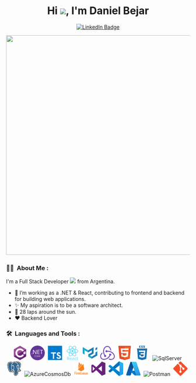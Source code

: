 <h1 align="center">Hi <img src="https://media.giphy.com/media/hvRJCLFzcasrR4ia7z/giphy.gif" width="40">, I'm Daniel Bejar</h1>
<p align="center">
<a href="https://www.linkedin.com/in/daniel-bejar/"><img src="https://img.shields.io/badge/Daniel%20Bejar-blue?style=for-the-badge&logo=linkedin&logoColor=white" alt="LinkedIn Badge"></a>
</p>

<p align="center"><img src="https://media3.giphy.com/media/SWoSkN6DxTszqIKEqv/giphy.gif?cid=790b761146a8c95260fc59f091afd14bd1aa19787dead7c7&rid=giphy.gif&ct=g" width="800" height="600"  /></p>

### :man_technologist: &nbsp;About Me :

I'm a Full Stack Developer <img src="https://media.giphy.com/media/WUlplcMpOCEmTGBtBW/giphy.gif" width="30"> from Argentina.

- 🔭 I’m working as a .NET & React, contributing to frontend and backend for building web applications.
- ✨ My aspiration is to be a software architect.
- 🚀 28 laps around the sun.
- ❤️ Backend Lover

### 🛠 &nbsp;Languages and Tools :

<p align="center">
<img src="https://github.com/devicons/devicon/blob/master/icons/csharp/csharp-original.svg" title="CSharp" **alt="CSharp" width="40" height="40"/>&nbsp;
<img src="https://github.com/devicons/devicon/blob/master/icons/dotnetcore/dotnetcore-original.svg" title="DotNetCore" **alt="DotNetCore" width="40" height="40"/>&nbsp;
<img src="https://github.com/devicons/devicon/blob/master/icons/typescript/typescript-original.svg" title="Typescript" **alt="Typescript" width="40" height="40"/>&nbsp;
<img src="https://github.com/devicons/devicon/blob/master/icons/react/react-original-wordmark.svg" title="React" alt="React" width="40" height="40"/>&nbsp;
<img src="https://github.com/devicons/devicon/blob/master/icons/materialui/materialui-original.svg" title="Material UI" alt="Material UI" width="40" height="40"/>&nbsp;
<img src="https://github.com/devicons/devicon/blob/master/icons/redux/redux-original.svg" title="Redux" alt="Redux " width="40" height="40"/>&nbsp;
<img src="https://github.com/devicons/devicon/blob/master/icons/html5/html5-original.svg" title="HTML5" alt="HTML" width="40" height="40"/>&nbsp;
<img src="https://github.com/devicons/devicon/blob/master/icons/css3/css3-plain-wordmark.svg"  title="CSS3" alt="CSS" width="40" height="40"/>&nbsp;
<img src="https://cdn-icons-png.flaticon.com/512/4248/4248443.png" title="SqlServer" alt="SqlServer" width="40" height="40"/>&nbsp;
<img src="https://github.com/devicons/devicon/blob/master/icons/postgresql/postgresql-original.svg" **alt="PostgreSql" width="40" height="40"/>&nbsp;
<img src="http://code.benco.io/icon-collection/azure-icons/Azure-Cosmos-DB.svg" title="AzureCosmosDb" alt="AzureCosmosDb" width="40" height="40"/>&nbsp;
<img src="https://github.com/devicons/devicon/blob/master/icons/firebase/firebase-plain-wordmark.svg" title="Firebase" alt="Firebase" width="40" height="40"/>&nbsp;
<img src="https://github.com/devicons/devicon/blob/master/icons/visualstudio/visualstudio-plain.svg" title="VisualStudio"  alt="VisualStudio" width="40" height="40"/>&nbsp;
<img src="https://github.com/devicons/devicon/blob/master/icons/vscode/vscode-original.svg" title="VSCode"  alt="VSCode" width="40" height="40"/>&nbsp;
<img src="https://github.com/devicons/devicon/blob/master/icons/azure/azure-original.svg" title="Azure" **alt="Azure" width="40" height="40"/>&nbsp;
<img src="https://www.vectorlogo.zone/logos/getpostman/getpostman-icon.svg" title="Postman"  alt="Postman" width="40" height="40"/>&nbsp;
<img src="https://github.com/devicons/devicon/blob/master/icons/git/git-original.svg" title="Git" **alt="Git" width="40" height="40"/>&nbsp;
</p>
